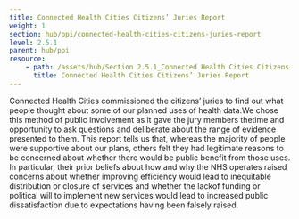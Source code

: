 ```yaml
---
title: Connected Health Cities Citizens’ Juries Report
weight: 1
section: hub/ppi/connected-health-cities-citizens-juries-report
level: 2.5.1
parent: hub/ppi
resource: 
    - path: /assets/hub/Section 2.5.1_Connected Health Cities Citizens’ Juries Report.pdf
      title: Connected Health Cities Citizens’ Juries Report
---
```


Connected Health Cities commissioned the citizens’ juries to find out what people thought about some of our planned uses of health data.We chose this method of public involvement as it gave the jury members thetime and opportunity to ask questions and deliberate about the range of evidence presented  to  them.  This  report  tells  us  that,  whereas  the  majority  of  people  were  supportive  about our  plans,  others  felt  they  had  legitimate  reasons  to  be  concerned  about  whether  there  would  be public benefit from those uses. In particular, their prior beliefs about how and why the NHS operates raised concerns about whether improving efficiency would lead to inequitable distribution or closure of services and whether the lackof funding or political will to implement new services would lead to increased public dissatisfaction due to expectations having been falsely raised.
